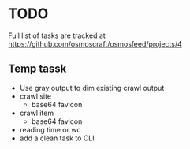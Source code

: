 # TODO

Full list of tasks are tracked at https://github.com/osmoscraft/osmosfeed/projects/4

## Temp tassk

- Use gray output to dim existing crawl output
- crawl site
  - base64 favicon
- crawl item
  - base64 favicon
- reading time or wc
- add a clean task to CLI
